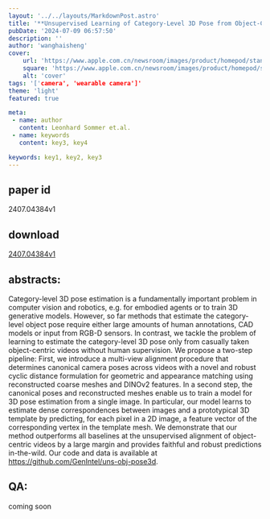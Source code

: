 ```yaml
---
layout: '../../layouts/MarkdownPost.astro'
title: '**Unsupervised Learning of Category-Level 3D Pose from Object-Centric Videos**'
pubDate: '2024-07-09 06:57:50'
description: ''
author: 'wanghaisheng'
cover:
    url: 'https://www.apple.com.cn/newsroom/images/product/homepod/standard/Apple-HomePod-hero-230118_big.jpg.large_2x.jpg'
    square: 'https://www.apple.com.cn/newsroom/images/product/homepod/standard/Apple-HomePod-hero-230118_big.jpg.large_2x.jpg'
    alt: 'cover'
tags: '['camera', 'wearable camera']' 
theme: 'light'
featured: true

meta:
 - name: author
   content: Leonhard Sommer et.al.
 - name: keywords
   content: key3, key4

keywords: key1, key2, key3
---
```


## paper id
2407.04384v1
## download
[2407.04384v1](http://arxiv.org/abs/2407.04384v1)
## abstracts:
Category-level 3D pose estimation is a fundamentally important problem in computer vision and robotics, e.g. for embodied agents or to train 3D generative models. However, so far methods that estimate the category-level object pose require either large amounts of human annotations, CAD models or input from RGB-D sensors. In contrast, we tackle the problem of learning to estimate the category-level 3D pose only from casually taken object-centric videos without human supervision. We propose a two-step pipeline: First, we introduce a multi-view alignment procedure that determines canonical camera poses across videos with a novel and robust cyclic distance formulation for geometric and appearance matching using reconstructed coarse meshes and DINOv2 features. In a second step, the canonical poses and reconstructed meshes enable us to train a model for 3D pose estimation from a single image. In particular, our model learns to estimate dense correspondences between images and a prototypical 3D template by predicting, for each pixel in a 2D image, a feature vector of the corresponding vertex in the template mesh. We demonstrate that our method outperforms all baselines at the unsupervised alignment of object-centric videos by a large margin and provides faithful and robust predictions in-the-wild. Our code and data is available at https://github.com/GenIntel/uns-obj-pose3d.
## QA:
coming soon
